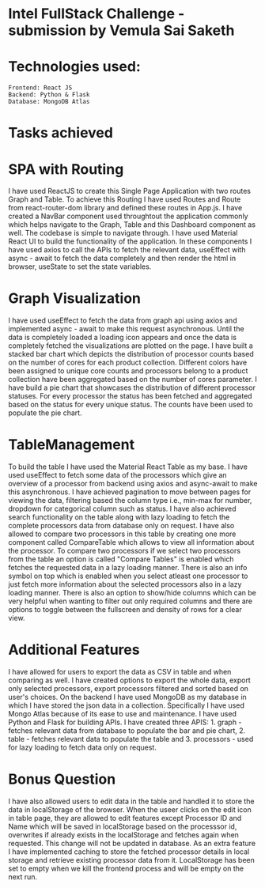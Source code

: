 # Intel FullStack Challenge - submission by Vemula Sai Saketh

# Technologies used:
    Frontend: React JS
    Backend: Python & Flask
    Database: MongoDB Atlas

# Tasks achieved

# SPA with Routing
I have used ReactJS to create this Single Page Application with two routes Graph and Table. To achieve this Routing I have used Routes and Route from react-router-dom library and defined these routes in App.js. I have created a NavBar component used throughtout the application commonly which helps navigate to the Graph, Table and this Dashboard component as well. The codebase is simple to navigate through. I have used Material React UI to build the functionality of the application. In these components I have used axios to call the APIs to fetch the relevant data, useEffect with async - await to fetch the data completely and then render the html in browser, useState to set the state variables.

# Graph Visualization
I have used useEffect to fetch the data from graph api using axios and implemented async - await to make this request asynchronous. Until the data is completely loaded a loading icon appears and once the data is completely fetched the visualizations are plotted on the page. I have built a stacked bar chart which depicts the distribution of processor counts based on the number of cores for each product collection. Different colors have been assigned to unique core counts and processors belong to a product collection have been aggregated based on the number of cores parameter. I have build a pie chart that showcases the distribution of different processor statuses. For every processor the status has been fetched and aggregated based on the status for every unique status. The counts have been used to populate the pie chart.

# TableManagement
To build the table I have used the Material React Table as my base. I have used useEffect to fetch some data of the processors which give an overview of a processor from backend using axios and async-await to make this asynchronous. I have achieved pagination to move between pages for viewing the data, filtering based the column type i.e., min-max for number, dropdown for categorical column such as status. I have also achieved search functionality on the table along with lazy loading to fetch the complete processors data from database only on request. I have also allowed to compare two processors in this table by creating one more component called CompareTable which allows to view all information about the processor. To compare two processors if we select two processors from the table an option is called "Compare Tables" is enabled which fetches the requested data in a lazy loading manner. There is also an info symbol on top which is enabled when you select atleast one processor to just fetch more information about the selected processors also in a lazy loading manner. There is also an option to show/hide columns which can be very helpful when wanting to filter out only required columns and there are options to toggle between the fullscreen and density of rows for a clear view.

# Additional Features
I have allowed for users to export the data as CSV in table and when comparing as well. I have created options to export the whole data, export only selected processors, export processors filtered and sorted based on user's choices. On the backend I have used MongoDB as my database in which I have stored the json data in a collection. Specifically I have used Mongo Atlas because of its ease to use and maintenance. I have used Python and Flask for building APIs. I have created three APIS: 1. graph - fetches relevant data from database to populate the bar and pie chart, 2. table - fetches relevant data to populate the table and 3. processors - used for lazy loading to fetch data only on request.

# Bonus Question
I have also allowed users to edit data in the table and handled it to store the data in localStorage of the browser. When the useer clicks on the edit icon in table page, they are allowed to edit features except Processor ID and Name which will be saved in localStorage based on the processsor id, overwrites if already exists in the localStorage and fetches again when requested. This change will not be updated in database. As an extra feature I have implemented caching to store the fetched processor details in local storage and retrieve existing processor data from it. LocalStorage has been set to empty when we kill the frontend process and will be empty on the next run.